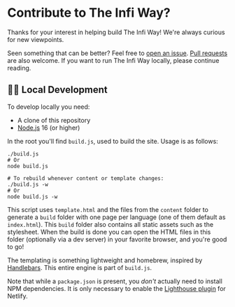 # Contribute to The Infi Way?

Thanks for your interest in helping build The Infi Way!
We're always curious for new viewpoints.

Seen something that can be better?
Feel free to [open an issue](https://github.com/infi-nl/the-infi-way/issues/new).
[Pull requests](https://github.com/infi-nl/the-infi-way/pulls) are also welcome.
If you want to run The Infi Way locally, please continue reading.

## 🧑‍💻 Local Development

To develop locally you need:

- A clone of this repository
- [Node.js](https://nodejs.org) 16 (or higher)

In the root you'll find `build.js`, used to build the site.
Usage is as follows:

```shell
./build.js
# Or
node build.js

# To rebuild whenever content or template changes:
./build.js -w
# Or
node build.js -w
```

This script uses `template.html` and the files from the `content` folder to generate a `build` folder with one page per language (one of them default as `index.html`).
This `build` folder also contains all static assets such as the stylesheet.
When the build is done you can open the HTML files in this folder (optionally via a dev server) in your favorite browser, and you're good to go!

The templating is something lightweight and homebrew, inspired by [Handlebars](https://handlebarsjs.com).
This entire engine is part of `build.js`.

Note that while a `package.json` is present, you _don't_ actually need to install NPM dependencies.
It is only necessary to enable the [Lighthouse plugin](https://github.com/netlify/netlify-plugin-lighthouse#readme) for Netlify.
